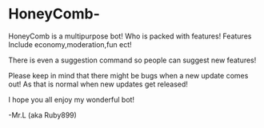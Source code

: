 # HoneyComb-

HoneyComb is a multipurpose bot!
Who is packed with features! Features 
Include economy,moderation,fun ect!

There is even a suggestion command so 
people can suggest new features! 

Please keep in mind that there might be
bugs when a new update comes out! As that
is normal when new updates get released! 

I hope you all enjoy my wonderful bot!

-Mr.L (aka Ruby899)
